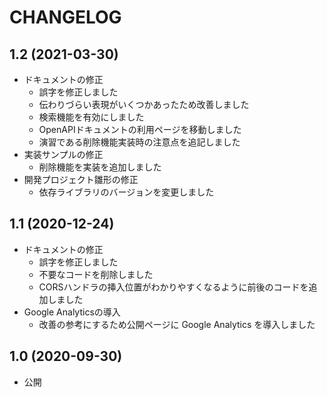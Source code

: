 # CHANGELOG

## 1.2 (2021-03-30)

- ドキュメントの修正
  - 誤字を修正しました
  - 伝わりづらい表現がいくつかあったため改善しました
  - 検索機能を有効にしました
  - OpenAPIドキュメントの利用ページを移動しました
  - 演習である削除機能実装時の注意点を追記しました
- 実装サンプルの修正
  - 削除機能を実装を追加しました
- 開発プロジェクト雛形の修正
  - 依存ライブラリのバージョンを変更しました

## 1.1 (2020-12-24)

- ドキュメントの修正
  - 誤字を修正しました
  - 不要なコードを削除しました
  - CORSハンドラの挿入位置がわかりやすくなるように前後のコードを追加しました
- Google Analyticsの導入
  - 改善の参考にするため公開ページに Google Analytics を導入しました

## 1.0 (2020-09-30)

- 公開